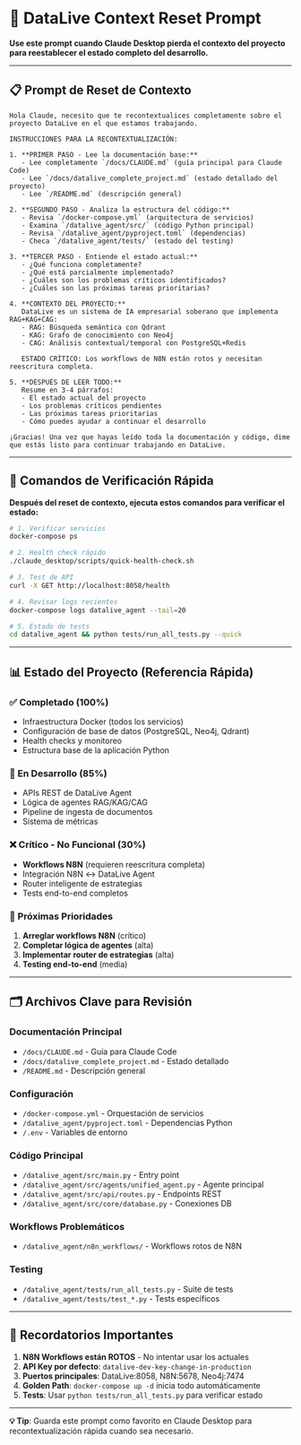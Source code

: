 # 🧠 DataLive Context Reset Prompt

**Use este prompt cuando Claude Desktop pierda el contexto del proyecto para reestablecer el estado completo del desarrollo.**

---

## 📋 Prompt de Reset de Contexto

```
Hola Claude, necesito que te recontextualices completamente sobre el proyecto DataLive en el que estamos trabajando. 

INSTRUCCIONES PARA LA RECONTEXTUALIZACIÓN:

1. **PRIMER PASO - Lee la documentación base:**
   - Lee completamente `/docs/CLAUDE.md` (guía principal para Claude Code)
   - Lee `/docs/datalive_complete_project.md` (estado detallado del proyecto)
   - Lee `/README.md` (descripción general)

2. **SEGUNDO PASO - Analiza la estructura del código:**
   - Revisa `/docker-compose.yml` (arquitectura de servicios)
   - Examina `/datalive_agent/src/` (código Python principal)
   - Revisa `/datalive_agent/pyproject.toml` (dependencias)
   - Checa `/datalive_agent/tests/` (estado del testing)

3. **TERCER PASO - Entiende el estado actual:**
   - ¿Qué funciona completamente?
   - ¿Qué está parcialmente implementado?
   - ¿Cuáles son los problemas críticos identificados?
   - ¿Cuáles son las próximas tareas prioritarias?

4. **CONTEXTO DEL PROYECTO:**
   DataLive es un sistema de IA empresarial soberano que implementa RAG+KAG+CAG:
   - RAG: Búsqueda semántica con Qdrant
   - KAG: Grafo de conocimiento con Neo4j  
   - CAG: Análisis contextual/temporal con PostgreSQL+Redis
   
   ESTADO CRÍTICO: Los workflows de N8N están rotos y necesitan reescritura completa.

5. **DESPUÉS DE LEER TODO:**
   Resume en 3-4 párrafos:
   - El estado actual del proyecto
   - Los problemas críticos pendientes
   - Las próximas tareas prioritarias
   - Cómo puedes ayudar a continuar el desarrollo

¡Gracias! Una vez que hayas leído toda la documentación y código, dime que estás listo para continuar trabajando en DataLive.
```

---

## 🔧 Comandos de Verificación Rápida

**Después del reset de contexto, ejecuta estos comandos para verificar el estado:**

```bash
# 1. Verificar servicios
docker-compose ps

# 2. Health check rápido
./claude_desktop/scripts/quick-health-check.sh

# 3. Test de API
curl -X GET http://localhost:8058/health

# 4. Revisar logs recientes
docker-compose logs datalive_agent --tail=20

# 5. Estado de tests
cd datalive_agent && python tests/run_all_tests.py --quick
```

---

## 📊 Estado del Proyecto (Referencia Rápida)

### ✅ Completado (100%)
- Infraestructura Docker (todos los servicios)
- Configuración de base de datos (PostgreSQL, Neo4j, Qdrant)
- Health checks y monitoreo
- Estructura base de la aplicación Python

### 🔄 En Desarrollo (85%)
- APIs REST de DataLive Agent
- Lógica de agentes RAG/KAG/CAG
- Pipeline de ingesta de documentos
- Sistema de métricas

### ❌ Crítico - No Funcional (30%)
- **Workflows N8N** (requieren reescritura completa)
- Integración N8N ↔ DataLive Agent
- Router inteligente de estrategias
- Tests end-to-end completos

### 🎯 Próximas Prioridades
1. **Arreglar workflows N8N** (crítico)
2. **Completar lógica de agentes** (alta)
3. **Implementar router de estrategias** (alta)
4. **Testing end-to-end** (media)

---

## 🗂️ Archivos Clave para Revisión

### Documentación Principal
- `/docs/CLAUDE.md` - Guía para Claude Code
- `/docs/datalive_complete_project.md` - Estado detallado
- `/README.md` - Descripción general

### Configuración
- `/docker-compose.yml` - Orquestación de servicios
- `/datalive_agent/pyproject.toml` - Dependencias Python
- `/.env` - Variables de entorno

### Código Principal
- `/datalive_agent/src/main.py` - Entry point
- `/datalive_agent/src/agents/unified_agent.py` - Agente principal
- `/datalive_agent/src/api/routes.py` - Endpoints REST
- `/datalive_agent/src/core/database.py` - Conexiones DB

### Workflows Problemáticos
- `/datalive_agent/n8n_workflows/` - Workflows rotos de N8N

### Testing
- `/datalive_agent/tests/run_all_tests.py` - Suite de tests
- `/datalive_agent/tests/test_*.py` - Tests específicos

---

## 🚨 Recordatorios Importantes

1. **N8N Workflows están ROTOS** - No intentar usar los actuales
2. **API Key por defecto**: `datalive-dev-key-change-in-production`
3. **Puertos principales**: DataLive:8058, N8N:5678, Neo4j:7474
4. **Golden Path**: `docker-compose up -d` inicia todo automáticamente
5. **Tests**: Usar `python tests/run_all_tests.py` para verificar estado

---

**💡 Tip**: Guarda este prompt como favorito en Claude Desktop para recontextualización rápida cuando sea necesario.
